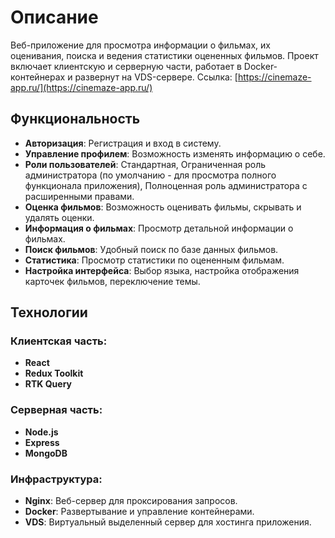 # Описание

Веб-приложение для просмотра информации о фильмах, их оценивания, поиска и ведения статистики оцененных фильмов. Проект включает клиентскую и серверную части, работает в Docker-контейнерах и развернут на VDS-сервере. 
Ссылка: [https://cinemaze-app.ru/](https://cinemaze-app.ru/)

## Функциональность

- **Авторизация**: Регистрация и вход в систему.
- **Управление профилем**: Возможность изменять информацию о себе.
- **Роли пользователей**: Стандартная, Ограниченная роль администратора (по умолчанию - для просмотра полного функционала приложения), Полноценная роль администратора с расширенными правами.
- **Оценка фильмов**: Возможность оценивать фильмы, скрывать и удалять оценки.
- **Информация о фильмах**: Просмотр детальной информации о фильмах.
- **Поиск фильмов**: Удобный поиск по базе данных фильмов.
- **Статистика**: Просмотр статистики по оцененным фильмам.
- **Настройка интерфейса**: Выбор языка, настройка отображения карточек фильмов, переключение темы.

## Технологии

### Клиентская часть:
- **React**
- **Redux Toolkit**
- **RTK Query**

### Серверная часть:
- **Node.js**
- **Express**
- **MongoDB**

### Инфраструктура:
- **Nginx**: Веб-сервер для проксирования запросов.
- **Docker**: Развертывание и управление контейнерами.
- **VDS**: Виртуальный выделенный сервер для хостинга приложения.
